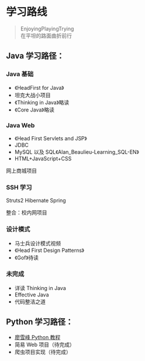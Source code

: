 # 学习路线
> EnjoyingPlayingTrying  
> 在平坦的路面曲折前行

## Java 学习路径：

### Java 基础

* 《HeadFirst for Java》
* 坦克大战小项目
* 《Thinking in Java》略读
* 《Core Java》略读 


### Java Web

* 《Head First Servlets and JSP》
* JDBC
* MySQL 以及 SQL《Alan_Beaulieu-Learning_SQL-EN》
* HTML+JavaScript+CSS

网上商城项目

### SSH 学习

Struts2
Hibernate
Spring

整合：校内网项目

### 设计模式

* 马士兵设计模式视频
* 《Head First Design Patterns》
* 《Gof》待读

### 未完成

* 详读 Thinking in Java
* Effective Java
* 代码整洁之道

## Python 学习路径：

* [廖雪峰 Python 教程](http://www.liaoxuefeng.com/wiki/0014316089557264a6b348958f449949df42a6d3a2e542c000)
* 简易 Web 项目（待完成）
* 爬虫项目实现（待完成）
